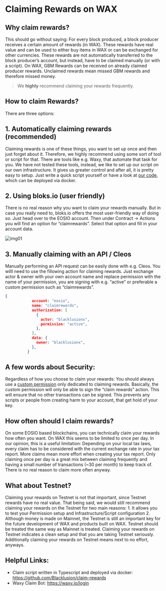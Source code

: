 # Claiming Rewards on WAX

## Why claim rewards?

This should go without saying: For every block produced, a block producer receives a certain amount of rewards (in WAX). These rewards have real value and can be used to either buy items in WAX or can be exchanged for other currencies. These rewards are not automatically transferred to the block producer’s account, but instead, have to be claimed manually (or with a script). On WAX, GBM Rewards can be received on already claimed producer rewards. Unclaimed rewards mean missed GBM rewards and therefore missed money.

> We **highly** recommend claiming your rewards frequently.

## How to claim Rewards?
There are three options:

## 1. Automatically claiming rewards (recommended)
Claiming rewards is one of these things, you want to set up once and then just forget about it. Therefore, we highly recommend using some sort of tool or script for that. There are tools like e.g. Waxy, that automate that task for you. We have not tested these tools, instead, we like to set up our script on our own infrastructure. It gives us greater control and after all, it is pretty easy to setup. Just write a quick script yourself or have a look at [our code](https://github.com/Blacklusion/claim-rewards), which can be deployed via docker.

## 2. Using bloks.io (user friendly)
There is no real reason why you want to claim your rewards manually. But in case you really need to, bloks.io offers the most user-friendly way of doing so. Just head over to the EOSIO account. Then under Contract -> Actions you will find an option for “claimrewards”. Select that option and fill in your account data.

![img01](/media/claim-rewards/img01.png)

## 3. Manually claiming with an API / Cleos
Manually performing an API request can be easily done with e.g. Cleos. You willl need to use the fillowing action for claiming rewards. Just exchange actor & owner with your own account name and replace permission with the name of your permission, you are signing with e.g. “active” or preferable a custom permission such as “claimrewards”.

```json
{
            account: "eosio",
            name: "claimrewards",
            authorization: [
              {
                actor: "blacklusionx",
                permission: "active",
              },
            ],
            data: {
              owner: "blacklusionx",
            },
          }
```

## A few words about Security:
Regardless of how you choose to claim your rewards: You should always use a [custom permission](/en/security/custom-permissions) only dedicated to claiming rewards. Basically, the custom permission will only be able to sign the “claim rewards” action. This will ensure that no other transactions can be signed. This prevents any scripts or people from creating harm to your account, that get hold of your key.

## How often should I claim rewards?
On some EOSIO based blockchains, you can technically claim your rewards how often you want. On WAX this seems to be limited to once per day. In our opinion, this is a useful limitation: Depending on your local tax laws, every claim has to be considered with the current exchange rate in your tax report. More claims mean more effort when creating your tax report. Only claiming once per day is a great mix between claiming frequently and having a small number of transactions (~30 per month) to keep track of. There is no real reason to claim more often anyway.

## What about Testnet?
Claiming your rewards on Testnet is not that important, since Testnet rewards have no real value. That being said, we would still recommend claiming your rewards on the Testnet for two main reasons: 1. It allows you to test your Permission setup and Infrastructure/Script configuration 2. Although money is made on Mainnet, the Testnet is still an important key for the future development of WAX and products built on WAX. Testnet should be treated the same way as Mainnet is treated. Claiming your rewards on Testnet indicates a clean setup and that you are taking Testnet seriously. Additionally claiming your rewards on Testnet means next to no effort, anyways.

## Helpful Links:
- Claim script written in Typescript and deployed via docker: https://github.com/Blacklusion/claim-rewards
- Waxy Claim Bot: https://waxy.io/login
